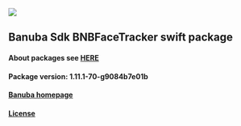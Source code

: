 [![](https://www.banuba.com/hubfs/Banuba_November2018/Images/Banuba%20SDK.png)](https://docs.banuba.com/face-ar-sdk-v1/ios/ios_overview)

## Banuba Sdk BNBFaceTracker swift package

#### About packages see [HERE](https://docs.banuba.com/face-ar-sdk-v1/ios/ios_packages)

#### Package version: **1.11.1-70-g9084b7e01b**

#### **[Banuba homepage](https://banuba.com)**

#### **[License](https://www.banuba.com/terms)**
